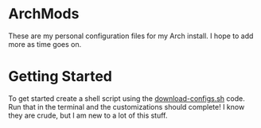 # ArchMods
These are my personal configuration files for my Arch install. I hope to add more as time goes on. 

# Getting Started
To get started create a shell script using the <a href="https://github.com/S1naps1s/ArchMods/blob/master/download-configs.sh">download-configs.sh</a> code. Run that in the terminal and the customizations should complete! I know they are crude, but I am new to a lot of this stuff.
